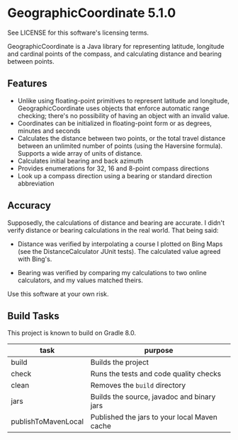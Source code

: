 GeographicCoordinate 5.1.0
==========================

See LICENSE for this software's licensing terms.

GeographicCoordinate is a Java library for representing latitude, longitude and cardinal points of the compass, and
calculating distance and bearing between points.


## Features

* Unlike using floating-point primitives to represent latitude and longitude, GeographicCoordinate uses objects that
  enforce automatic range checking; there's no possibility of having an object with an invalid value.
* Coordinates can be initialized in floating-point form or as degrees, minutes and seconds
* Calculates the distance between two points, or the total travel distance between an unlimited number of points (using
  the Haversine formula).  Supports a wide array of units of distance.
* Calculates initial bearing and back azimuth
* Provides enumerations for 32, 16 and 8-point compass directions
* Look up a compass direction using a bearing or standard direction abbreviation


## Accuracy

Supposedly, the calculations of distance and bearing are accurate.  I didn't verify distance or bearing calculations in
the real world.  That being said:

* Distance was verified by interpolating a course I plotted on Bing Maps (see the DistanceCalculator JUnit tests).  The
  calculated value agreed with Bing's.

* Bearing was verified by comparing my calculations to two online calculators, and my values matched theirs.

Use this software at your own risk.


## Build Tasks

This project is known to build on Gradle 8.0.

| task                | purpose                                      |
|---------------------|----------------------------------------------|
| build               | Builds the project                           |
| check               | Runs the tests and code quality checks       |
| clean               | Removes the `build` directory                |
| jars                | Builds the source, javadoc and binary jars   |
| publishToMavenLocal | Published the jars to your local Maven cache |
